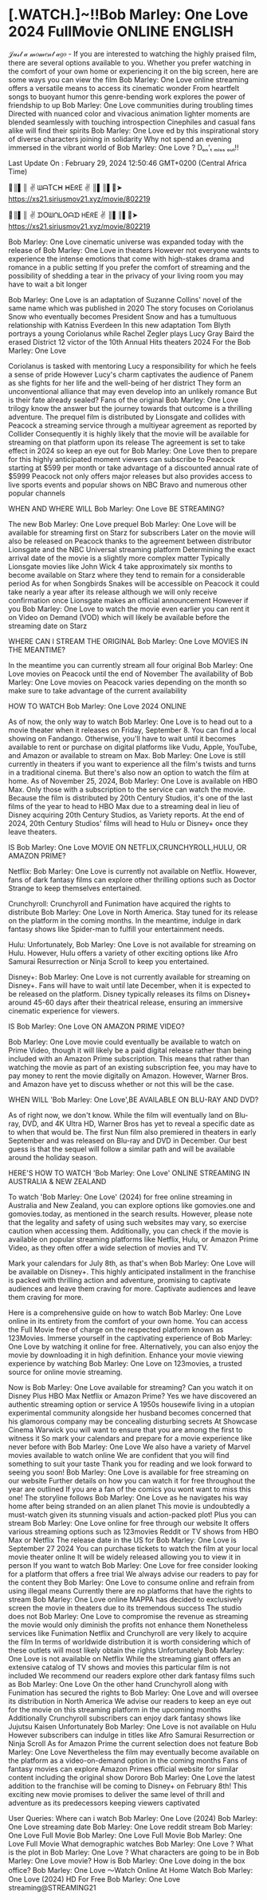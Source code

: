 # [.WATCH.]~!!Bob Marley: One Love 2024 FullMovie ONLINE ENGLISH


𝒥𝓊𝓈𝓉 𝒶 𝓂𝑜𝓂𝑒𝓃𝓉 𝒶𝑔𝑜 - If you are interested to watching the highly praised film, there are several options available to you. Whether you prefer watching in the comfort of your own home or experiencing it on the big screen, here are some ways you can view the film Bob Marley: One Love  online streaming offers a versatile means to access its cinematic wonder From heartfelt songs to buoyant humor this genre-bending work explores the power of friendship to up Bob Marley: One Love  communities during troubling times Directed with nuanced color and vivacious animation lighter moments are blended seamlessly with touching introspection Cinephiles and casual fans alike will find their spirits Bob Marley: One Love  ed by this inspirational story of diverse characters joining in solidarity Why not spend an evening immersed in the vibrant world of Bob Marley: One Love ? Dₒₙ'ₜ ₘᵢₛₛ ₒᵤₜ!!


Last Update On : February 29, 2024 12:50:46 GMT+0200 (Central Africa Time)



🔴║▌║ ✌ ᗯᗩTᑕᕼ ᕼEᖇE ✌ ║▌║▌🔴➤ 	 https://xs21.siriusmov21.xyz/movie/802219



🔴║▌║ ✌ ᗪOᗯᑎᒪOᗩᗪ ᕼEᖇE ✌ ║▌║▌🔴➤ https://xs21.siriusmov21.xyz/movie/802219



Bob Marley: One Love cinematic universe was expanded today with the release of Bob Marley: One Love in theaters However not everyone wants to experience the intense emotions that come with high-stakes drama and romance in a public setting If you prefer the comfort of streaming and the possibility of shedding a tear in the privacy of your living room you may have to wait a bit longer


Bob Marley: One Love is an adaptation of Suzanne Collins' novel of the same name which was published in 2020 The story focuses on Coriolanus Snow who eventually becomes President Snow and has a tumultuous relationship with Katniss Everdeen In this new adaptation Tom Blyth portrays a young Coriolanus while Rachel Zegler plays Lucy Gray Baird the erased District 12 victor of the 10th Annual Hits theaters 2024 For the Bob Marley: One Love 


Coriolanus is tasked with mentoring Lucy a responsibility for which he feels a sense of pride However Lucy's charm captivates the audience of Panem as she fights for her life and the well-being of her district They form an unconventional alliance that may even develop into an unlikely romance But is their fate already sealed? Fans of the original Bob Marley: One Love  trilogy know the answer but the journey towards that outcome is a thrilling adventure. The prequel film is distributed by Lionsgate and collides with Peacock a streaming service through a multiyear agreement as reported by Collider Consequently it is highly likely that the movie will be available for streaming on that platform upon its release The agreement is set to take effect in 2024 so keep an eye out for Bob Marley: One Love  then to prepare for this highly anticipated moment viewers can subscribe to Peacock starting at $599 per month or take advantage of a discounted annual rate of $5999 Peacock not only offers major releases but also provides access to live sports events and popular shows on NBC Bravo and numerous other popular channels


WHEN AND WHERE WILL Bob Marley: One Love BE STREAMING?


The new Bob Marley: One Love  prequel Bob Marley: One Love will be available for streaming first on Starz for subscribers Later on the movie will also be released on Peacock thanks to the agreement between distributor Lionsgate and the NBC Universal streaming platform Determining the exact arrival date of the movie is a slightly more complex matter Typically Lionsgate movies like John Wick 4 take approximately six months to become available on Starz where they tend to remain for a considerable period As for when Songbirds Snakes will be accessible on Peacock it could take nearly a year after its release although we will only receive confirmation once Lionsgate makes an official announcement However if you Bob Marley: One Love  to watch the movie even earlier you can rent it on Video on Demand (VOD) which will likely be available before the streaming date on Starz


WHERE CAN I STREAM THE ORIGINAL Bob Marley: One Love MOVIES IN THE MEANTIME?


In the meantime you can currently stream all four original Bob Marley: One Love  movies on Peacock until the end of November The availability of Bob Marley: One Love  movies on Peacock varies depending on the month so make sure to take advantage of the current availability


HOW TO WATCH Bob Marley: One Love 2024 ONLINE


As of now, the only way to watch Bob Marley: One Love is to head out to a movie theater when it releases on Friday, September 8. You can find a local showing on Fandango. Otherwise, you'll have to wait until it becomes available to rent or purchase on digital platforms like Vudu, Apple, YouTube, and Amazon or available to stream on Max. Bob Marley: One Love  is still currently in theaters if you want to experience all the film's twists and turns in a traditional cinema. But there's also now an option to watch the film at home. As of November 25, 2024, Bob Marley: One Love  is available on HBO Max. Only those with a subscription to the service can watch the movie. Because the film is distributed by 20th Century Studios, it's one of the last films of the year to head to HBO Max due to a streaming deal in lieu of Disney acquiring 20th Century Studios, as Variety reports. At the end of 2024, 20th Century Studios' films will head to Hulu or Disney+ once they leave theaters.


IS Bob Marley: One Love MOVIE ON NETFLIX,CRUNCHYROLL,HULU, OR AMAZON PRIME?


Netflix: Bob Marley: One Love is currently not available on Netflix. However, fans of dark fantasy films can explore other thrilling options such as Doctor Strange to keep themselves entertained.


Crunchyroll: Crunchyroll and Funimation have acquired the rights to distribute Bob Marley: One Love  in North America. Stay tuned for its release on the platform in the coming months. In the meantime, indulge in dark fantasy shows like Spider-man to fulfill your entertainment needs.


Hulu: Unfortunately, Bob Marley: One Love is not available for streaming on Hulu. However, Hulu offers a variety of other exciting options like Afro Samurai Resurrection or Ninja Scroll to keep you entertained.


Disney+: Bob Marley: One Love is not currently available for streaming on Disney+. Fans will have to wait until late December, when it is expected to be released on the platform. Disney typically releases its films on Disney+ around 45-60 days after their theatrical release, ensuring an immersive cinematic experience for viewers.


IS Bob Marley: One Love ON AMAZON PRIME VIDEO?


Bob Marley: One Love movie could eventually be available to watch on Prime Video, though it will likely be a paid digital release rather than being included with an Amazon Prime subscription. This means that rather than watching the movie as part of an existing subscription fee, you may have to pay money to rent the movie digitally on Amazon. However, Warner Bros. and Amazon have yet to discuss whether or not this will be the case.


WHEN WILL 'Bob Marley: One Love',BE AVAILABLE ON BLU-RAY AND DVD?


As of right now, we don't know. While the film will eventually land on Blu-ray, DVD, and 4K Ultra HD, Warner Bros has yet to reveal a specific date as to when that would be. The first Nun film also premiered in theaters in early September and was released on Blu-ray and DVD in December. Our best guess is that the sequel will follow a similar path and will be available around the holiday season.


HERE'S HOW TO WATCH 'Bob Marley: One Love' ONLINE STREAMING IN AUSTRALIA & NEW ZEALAND


To watch 'Bob Marley: One Love' (2024) for free online streaming in Australia and New Zealand, you can explore options like gomovies.one and gomovies.today, as mentioned in the search results. However, please note that the legality and safety of using such websites may vary, so exercise caution when accessing them. Additionally, you can check if the movie is available on popular streaming platforms like Netflix, Hulu, or Amazon Prime Video, as they often offer a wide selection of movies and TV.


Mark your calendars for July 8th, as that's when Bob Marley: One Love will be available on Disney+. This highly anticipated installment in the franchise is packed with thrilling action and adventure, promising to captivate audiences and leave them craving for more. Captivate audiences and leave them craving for more.


Here is a comprehensive guide on how to watch Bob Marley: One Love online in its entirety from the comfort of your own home. You can access the Full Movie free of charge on the respected platform known as 123Movies. Immerse yourself in the captivating experience of Bob Marley: One Love  by watching it online for free. Alternatively, you can also enjoy the movie by downloading it in high definition. Enhance your movie viewing experience by watching Bob Marley: One Love  on 123movies, a trusted source for online movie streaming.


Now is Bob Marley: One Love available for streaming? Can you watch it on Disney Plus HBO Max Netflix or Amazon Prime? Yes we have discovered an authentic streaming option or service A 1950s housewife living in a utopian experimental community alongside her husband becomes concerned that his glamorous company may be concealing disturbing secrets At Showcase Cinema Warwick you will want to ensure that you are among the first to witness it So mark your calendars and prepare for a movie experience like never before with Bob Marley: One Love  We also have a variety of Marvel movies available to watch online We are confident that you will find something to suit your taste Thank you for reading and we look forward to seeing you soon! Bob Marley: One Love  is available for free streaming on our website Further details on how you can watch it for free throughout the year are outlined If you are a fan of the comics you wont want to miss this one! The storyline follows Bob Marley: One Love  as he navigates his way home after being stranded on an alien planet This movie is undoubtedly a must-watch given its stunning visuals and action-packed plot! Plus you can stream Bob Marley: One Love  online for free through our website It offers various streaming options such as 123movies Reddit or TV shows from HBO Max or Netflix The release date in the US for Bob Marley: One Love  is September 27 2024 You can purchase tickets to watch the film at your local movie theater online It will be widely released allowing you to view it in person If you want to watch Bob Marley: One Love  for free consider looking for a platform that offers a free trial We always advise our readers to pay for the content they Bob Marley: One Love  to consume online and refrain from using illegal means Currently there are no platforms that have the rights to stream Bob Marley: One Love  online MAPPA has decided to exclusively screen the movie in theaters due to its tremendous success The studio does not Bob Marley: One Love  to compromise the revenue as streaming the movie would only diminish the profits not enhance them Nonetheless services like Funimation Netflix and Crunchyroll are very likely to acquire the film In terms of worldwide distribution it is worth considering which of these outlets will most likely obtain the rights Unfortunately Bob Marley: One Love  is not available on Netflix While the streaming giant offers an extensive catalog of TV shows and movies this particular film is not included We recommend our readers explore other dark fantasy films such as Bob Marley: One Love  On the other hand Crunchyroll along with Funimation has secured the rights to Bob Marley: One Love  and will oversee its distribution in North America We advise our readers to keep an eye out for the movie on this streaming platform in the upcoming months Additionally Crunchyroll subscribers can enjoy dark fantasy shows like Jujutsu Kaisen Unfortunately Bob Marley: One Love  is not available on Hulu However subscribers can indulge in titles like Afro Samurai Resurrection or Ninja Scroll As for Amazon Prime the current selection does not feature Bob Marley: One Love  Nevertheless the film may eventually become available on the platform as a video-on-demand option in the coming months Fans of fantasy movies can explore Amazon Primes official website for similar content including the original show Dororo Bob Marley: One Love  the latest addition to the franchise will be coming to Disney+ on February 8th! This exciting new movie promises to deliver the same level of thrill and adventure as its predecessors keeping viewers captivated


User Queries: Where can i watch Bob Marley: One Love (2024) Bob Marley: One Love streaming date Bob Marley: One Love  reddit stream Bob Marley: One Love Full Movie Bob Marley: One Love  Full Movie Bob Marley: One Love  Full Movie What demographic watches Bob Marley: One Love  ? What is the plot in Bob Marley: One Love  ? What characters are going to be in Bob Marley: One Love  movie? How is Bob Marley: One Love  doing in the box office? Bob Marley: One Love ～Watch Online At Home Watch Bob Marley: One Love (2024) HD For Free Bob Marley: One Love streaming@STREAMING21
